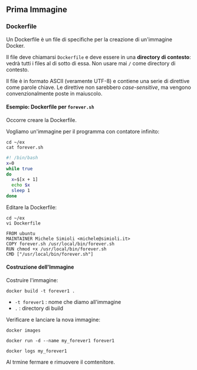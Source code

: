 ## Prima Immagine

### Dockerfile

Un Dockerfile è un file di specifiche per la creazione di un'immagine Docker.

Il file deve chiamarsi `Dockerfile` e deve essere in una **directory di contesto**: vedrà tutti i files al di sotto di essa.
Non usare mai `/` come directory di contesto.

Il file è in formato ASCII (veramente UTF-8) e contiene una serie di direttive come parole chiave. Le direttive non sarebbero _case-sensitive_, ma vengono convenzionalmente poste in maiuscolo.

#### Esempio: Dockerfile per `forever.sh`

Occorre creare la Dockerfile.

Vogliamo un'immagine per il programma con contatore infinito:
```
cd ~/ex
cat forever.sh
```
```bash
#! /bin/bash
x=0 
while true
do
  x=$[x + 1] 
  echo $x 
  sleep 1 
done
```
Editare la Dockerfile:
```
cd ~/ex
vi Dockerfile
```
```
FROM ubuntu
MAINTAINER Michele Simioli <michele@simioli.it>
COPY forever.sh /usr/local/bin/forever.sh
RUN chmod +x /usr/local/bin/forever.sh
CMD ["/usr/local/bin/forever.sh"]
```

#### Costruzione dell'Immagine

Costruire l'immagine:
```
docker build -t forever1 .
```
* `-t forever1` : nome che diamo all'immagine
* `.` : directory di build

Verificare e lanciare la nova immagine:
```
docker images

docker run -d --name my_forever1 forever1

docker logs my_forever1
```
Al trmine fermare e rimuovere il comtenitore.

